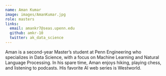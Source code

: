 ```yaml
---
name: Aman Kumar
image: images/AmanKumar.jpg
role: masters
links:
  email: amankr7@seas.upenn.edu
  github: amkr-10
  twitter: ak_data_science
---
```


Aman is a second-year Master’s student at Penn Engineering who specializes in Data Science, with a focus on Machine Learning and Natural Language Processing. In his spare time, Aman enjoys hiking, playing chess, and listening to podcasts. His favorite AI web series is Westworld.